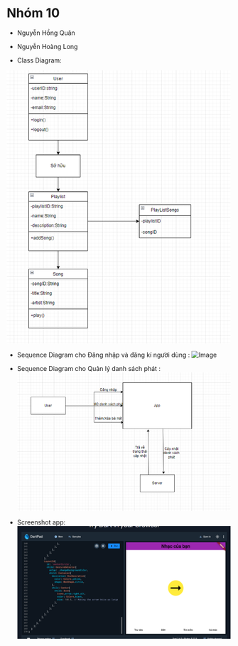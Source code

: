 # Nhóm 10
- Nguyễn Hồng Quân
- Nguyễn Hoàng Long

- Class Diagram:

![Image](<Class Diagram.PNG>)

- Sequence Diagram cho Đăng nhập và đăng kí người dùng :
![Image](<Sequence Diagram cho Đăng nhập và đăng kí người dùng.PNG>)

- Sequence Diagram cho Quản lý danh sách phát :
![Image](<Sequence Diagram cho Quản lý danh sách phát.PNG>)

- Screenshot app:
![Image](<Screenshot.PNG>)
